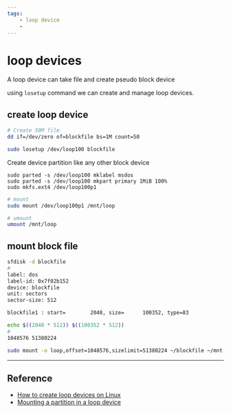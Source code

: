 ```yaml
---
tags:
    - loop device
    - 
---
```

# loop devices

A loop device can take file and create pseudo block device

using `losetup` command we can create and manage loop devices.


## create loop device
```bash title="create file"
# Create 50M file
dd if=/dev/zero of=blockfile bs=1M count=50
```

```bash title="create loop device"
sudo losetup /dev/loop100 blockfile
```

Create device partition like any other block device

```
sudo parted -s /dev/loop100 mklabel msdos
sudo parted -s /dev/loop100 mkpart primary 1MiB 100%
sudo mkfs.ext4 /dev/loop100p1
```

```bash
# mount
sudo mount /dev/loop100p1 /mnt/loop

# umount
umount /mnt/loop
```

## mount block file

```bash linenums="1" hl_lines="7 9"
sfdisk -d blockfile 
#
label: dos
label-id: 0x7f02b152
device: blockfile
unit: sectors
sector-size: 512

blockfile1 : start=        2048, size=      100352, type=83
```

```bash
echo $((2048 * 512)) $((100352 * 512))
#
1048576 51380224
```

```bash title="mount loop device"
sudo mount -o loop,offset=1048576,sizelimit=51380224 ~/blockfile ~/mnt
```
---

## Reference 
- [How to create loop devices on Linux](https://linuxconfig.org/how-to-create-loop-devices-on-linux)
- [Mounting a partition in a loop device](https://checkmk.com/linux-knowledge/mounting-partition-loop-device)

